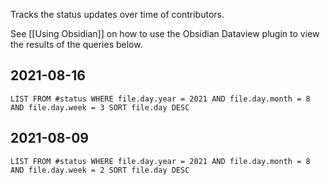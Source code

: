 Tracks the status updates over time of contributors.

See [[Using Obsidian]] on how to use the Obsidian Dataview plugin to view the results of the queries below.

## 2021-08-16
```dataview
LIST FROM #status WHERE file.day.year = 2021 AND file.day.month = 8 AND file.day.week = 3 SORT file.day DESC
```

## 2021-08-09
```dataview
LIST FROM #status WHERE file.day.year = 2021 AND file.day.month = 8 AND file.day.week = 2 SORT file.day DESC
```